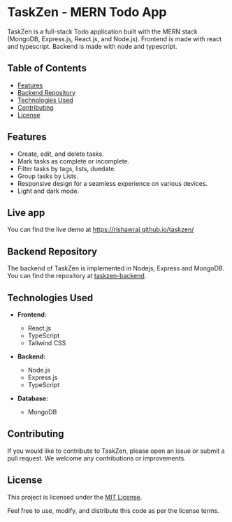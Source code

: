 # TaskZen - MERN Todo App

TaskZen is a full-stack Todo application built with the MERN stack (MongoDB, Express.js, React.js, and Node.js).
Frontend is made with react and typescript. Backend is made with node and typescript.

## Table of Contents

- [Features](#features)
- [Backend Repository](#backend-repository)
- [Technologies Used](#technologies-used)
- [Contributing](#contributing)
- [License](#license)

## Features

- Create, edit, and delete tasks.
- Mark tasks as complete or incomplete.
- Filter tasks by tags, lists, duedate.
- Group tasks by Lists.
- Responsive design for a seamless experience on various devices.
- Light and dark mode.

## Live app

You can find the live demo at https://rishawraj.github.io/taskzen/

## Backend Repository

The backend of TaskZen is implemented in Nodejs, Express and MongoDB. You can find the repository at [taskzen-backend](https://github.com/rishawraj/taskzen-backend).

## Technologies Used

- **Frontend:**

  - React.js
  - TypeScript
  - Tailwind CSS

- **Backend:**

  - Node.js
  - Express.js
  - TypeScript

- **Database:**
  - MongoDB

## Contributing

If you would like to contribute to TaskZen, please open an issue or submit a pull request. We welcome any contributions or improvements.

## License

This project is licensed under the [MIT License](LICENSE).

Feel free to use, modify, and distribute this code as per the license terms.
